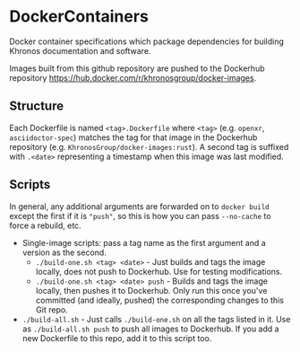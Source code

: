 # DockerContainers

Docker container specifications which package dependencies for building
Khronos documentation and software.

Images built from this github repository are pushed to the Dockerhub
repository https://hub.docker.com/r/khronosgroup/docker-images.

## Structure

Each Dockerfile is named `<tag>.Dockerfile` where `<tag>` (e.g. `openxr`, `asciidoctor-spec`)
matches the tag for that image in the Dockerhub repository (e.g. `KhronosGroup/docker-images:rust`).
A second tag is suffixed with `.<date>` representing a timestamp when this image was last modified.

## Scripts

In general, any additional arguments are forwarded on to `docker build` except the first if it is
`"push"`, so this is how you can pass `--no-cache` to force a rebuild, etc.

- Single-image scripts: pass a tag name as the first argument and a version as the second.
  - `./build-one.sh <tag> <date>` - Just builds and tags the image locally, does not push to Dockerhub.
    Use for testing modifications.
  - `./build-one.sh <tag> <date> push` - Builds and tags the image locally, then pushes it to Dockerhub.
    Only run this once you've committed (and ideally, pushed) the corresponding changes to this Git repo.
- `./build-all.sh` - Just calls `./build-one.sh` on all the tags listed in it. Use as `./build-all.sh push`
  to push all images to Dockerhub.
  If you add a new Dockerfile to this repo, add it to this script too.
